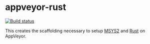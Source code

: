 appveyor-rust
=============

[![Build status](https://ci.appveyor.com/api/projects/status/do4phw74xw8u99jd/branch/master?svg=true)](https://ci.appveyor.com/project/jbcrail/appveyor-rust/branch/master)

This creates the scaffolding necessary to setup [MSYS2](http://msys2.github.io/) and
[Rust](https://github.com/rust-lang/rust#building-on-windows) on AppVeyor.
